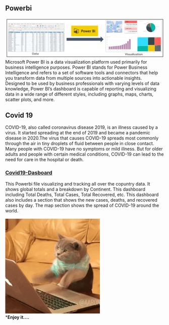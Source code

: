 ## Powerbi
![](power-BI.jpeg)
<br>
Microsoft Power BI is a data visualization platform used primarily for business intelligence purposes. Power BI stands for Power Business Intelligence and refers to a set of software tools and connectors that help you transform data from multiple sources into actionable insights.
<br>
Designed to be used by business professionals with varying levels of data knowledge, Power BI’s dashboard is capable of reporting and visualizing data in a wide range of different styles, including graphs, maps, charts, scatter plots, and more.
## Covid 19
COVID-19, also called coronavirus disease 2019, is an illness caused by a virus. It started spreading at the end of 2019 and became a pandemic disease in 2020.The virus that causes COVID-19 spreads most commonly through the air in tiny droplets of fluid between people in close contact. Many people with COVID-19 have no symptoms or mild illness. But for older adults and people with certain medical conditions, COVID-19 can lead to the need for care in the hospital or death.
### [Covid19-Dasboard](Covid19-Dashboard.pbit)
This Powerbi file visualizing and tracking all over the copuntry data. It shows global totals and a breakdown by Continent. This dashboard including Total Deaths, Total Cases, Total Recovered, etc. This dashboard also includes a section that shows the new cases, deaths, and recovered cases by day. The map section shows the spread of COVID-19 around the world.
<br>
<br>
![](2GU.gif)
<br>
***Enjoy it....**
